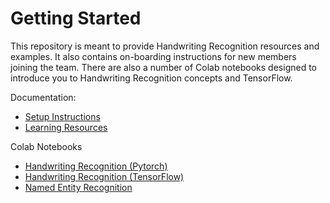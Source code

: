 # Getting Started

This repository is meant to provide Handwriting Recognition resources and examples. It also contains on-boarding instructions for new
members joining the team. There are also a number of Colab notebooks designed to introduce you to Handwriting Recognition concepts and
TensorFlow.

Documentation:
* [Setup Instructions](https://github.com/BYU-Handwriting-Lab/GettingStarted/blob/master/documentation/Setup.md)
* [Learning Resources](https://github.com/BYU-Handwriting-Lab/GettingStarted/blob/master/documentation/Learning.md)

Colab Notebooks
* [Handwriting Recognition (Pytorch)](https://colab.research.google.com/github/BYU-Handwriting-Lab/GettingStarted/blob/master/notebooks/handwriting-recognition-pytorch.ipynb)
* [Handwriting Recognition (TensorFlow)](https://colab.research.google.com/github/BYU-Handwriting-Lab/GettingStarted/blob/master/notebooks/handwriting-recognition-tensorflow.ipynb)
* [Named Entity Recognition](https://colab.research.google.com/github/BYU-Handwriting-Lab/GettingStarted/blob/master/notebooks/named-entity-recognition.ipynb)
